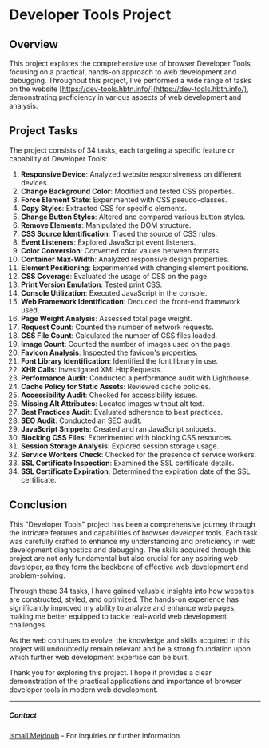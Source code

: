 # Developer Tools Project

## Overview

This project explores the comprehensive use of browser Developer Tools, focusing on a practical, hands-on approach to web development and debugging. Throughout this project, I've performed a wide range of tasks on the website [https://dev-tools.hbtn.info/](https://dev-tools.hbtn.info/), demonstrating proficiency in various aspects of web development and analysis.

## Project Tasks

The project consists of 34 tasks, each targeting a specific feature or capability of Developer Tools:

1. **Responsive Device**: Analyzed website responsiveness on different devices.
2. **Change Background Color**: Modified and tested CSS properties.
3. **Force Element State**: Experimented with CSS pseudo-classes.
4. **Copy Styles**: Extracted CSS for specific elements.
5. **Change Button Styles**: Altered and compared various button styles.
6. **Remove Elements**: Manipulated the DOM structure.
7. **CSS Source Identification**: Traced the source of CSS rules.
8. **Event Listeners**: Explored JavaScript event listeners.
9. **Color Conversion**: Converted color values between formats.
10. **Container Max-Width**: Analyzed responsive design properties.
11. **Element Positioning**: Experimented with changing element positions.
12. **CSS Coverage**: Evaluated the usage of CSS on the page.
13. **Print Version Emulation**: Tested print CSS.
14. **Console Utilization**: Executed JavaScript in the console.
15. **Web Framework Identification**: Deduced the front-end framework used.
16. **Page Weight Analysis**: Assessed total page weight.
17. **Request Count**: Counted the number of network requests.
18. **CSS File Count**: Calculated the number of CSS files loaded.
19. **Image Count**: Counted the number of images used on the page.
20. **Favicon Analysis**: Inspected the favicon's properties.
21. **Font Library Identification**: Identified the font library in use.
22. **XHR Calls**: Investigated XMLHttpRequests.
23. **Performance Audit**: Conducted a performance audit with Lighthouse.
24. **Cache Policy for Static Assets**: Reviewed cache policies.
25. **Accessibility Audit**: Checked for accessibility issues.
26. **Missing Alt Attributes**: Located images without alt text.
27. **Best Practices Audit**: Evaluated adherence to best practices.
28. **SEO Audit**: Conducted an SEO audit.
29. **JavaScript Snippets**: Created and ran JavaScript snippets.
30. **Blocking CSS Files**: Experimented with blocking CSS resources.
31. **Session Storage Analysis**: Explored session storage usage.
32. **Service Workers Check**: Checked for the presence of service workers.
33. **SSL Certificate Inspection**: Examined the SSL certificate details.
34. **SSL Certificate Expiration**: Determined the expiration date of the SSL certificate.


## Conclusion

This "Developer Tools" project has been a comprehensive journey through the intricate features and capabilities of browser developer tools. Each task was carefully crafted to enhance my understanding and proficiency in web development diagnostics and debugging. The skills acquired through this project are not only fundamental but also crucial for any aspiring web developer, as they form the backbone of effective web development and problem-solving.

Through these 34 tasks, I have gained valuable insights into how websites are constructed, styled, and optimized. The hands-on experience has significantly improved my ability to analyze and enhance web pages, making me better equipped to tackle real-world web development challenges.

As the web continues to evolve, the knowledge and skills acquired in this project will undoubtedly remain relevant and be a strong foundation upon which further web development expertise can be built.

Thank you for exploring this project. I hope it provides a clear demonstration of the practical applications and importance of browser developer tools in modern web development.

---

##### Contact

[Ismail Mejdoub](mailto:6235@holbertonstudents.com) - For inquiries or further information.

